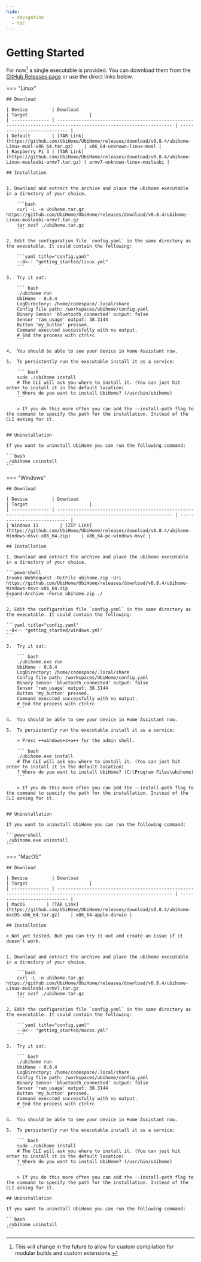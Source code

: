 ```yaml
---
hide:
  - navigation
  - toc
---
```


# Getting Started

For now[^1] a single executable is provided. You can download them from the [GitHub Releases page](https://github.com/UbiHome/UbiHome/releases) or use the direct links below.


<!-- x-release-please-start-version -->

=== "Linux"

    ## Download

    | Device         | Download                                                                                                          | Target                       |
    | -------------- | ----------------------------------------------------------------------------------------------------------------- | ---------------------------- |
    | Default        | [TAR Link](https://github.com/UbiHome/UbiHome/releases/download/v0.8.4/ubihome-Linux-musl-x86_64.tar.gz)    | x86_64-unknown-linux-musl |
    | Raspberry Pi 3 | [TAR Link](https://github.com/UbiHome/UbiHome/releases/download/v0.8.4/ubihome-Linux-musleabi-armv7.tar.gz) | armv7-unknown-linux-musleabi |

    ## Installation


    1. Download and extract the archive and place the ubihome executable in a directory of your choice.

        ```bash
        curl -L -o ubihome.tar.gz https://github.com/UbiHome/UbiHome/releases/download/v0.8.4/ubihome-Linux-musleabi-armv7.tar.gz
        tar xvzf ./ubihome.tar.gz
        ```

    2. Edit the configuration file `config.yaml` in the same directory as the executable. It could contain the following:

        ```yaml title="config.yaml"
        --8<-- "getting_started/linux.yml"
        ```

    3.  Try it out:

        ``` bash
        ./ubihome run
        UbiHome - 0.8.4
        LogDirectory: /home/codespace/.local/share
        Config file path: /workspaces/ubihome/config.yaml
        Binary Sensor 'bluetooth_connected' output: false
        Sensor 'ram_usage' output: 38.3144
        Button 'my_button' pressed.
        Command executed successfully with no output.
        # End the process with ctrl+c
        ```

    4.  You should be able to see your device in Home Assistant now.

    5.  To persistently run the executable install it as a service:

        ``` bash
        sudo ./ubihome install
        # The CLI will ask you where to install it. (You can just hit enter to install it in the default location)
        ? Where do you want to install UbiHome? (/usr/bin/ubihome)
        ```

        > If you do this more often you can add the --install-path flag to the command to specify the path for the installation. Instead of the CLI asking for it.


    ## Uninstallation

    If you want to uninstall UbiHome you can run the following command:

    ```bash
    ./ubihome uninstall
    ```


=== "Windows"

    ## Download

    | Device         | Download                                                                                                          | Target                       |
    | -------------- | ----------------------------------------------------------------------------------------------------------------- | ---------------------------- |
    | Windows 11        | [ZIP Link](https://github.com/UbiHome/UbiHome/releases/download/v0.8.4/ubihome-Windows-msvc-x86_64.zip)    | x86_64-pc-windows-msvc |

    ## Installation

    1. Download and extract the archive and place the ubihome executable in a directory of your choice.

    ```powershell
    Invoke-WebRequest -OutFile ubihome.zip -Uri https://github.com/UbiHome/UbiHome/releases/download/v0.8.4/ubihome-Windows-msvc-x86_64.zip
    Expand-Archive -Force ubihome.zip ./
    ```

    2. Edit the configuration file `config.yaml` in the same directory as the executable. It could contain the following:

    ```yaml title="config.yaml"
    --8<-- "getting_started/windows.yml"
    ```

    3.  Try it out:

        ``` bash
        ./ubihome.exe run
        UbiHome - 0.8.4
        LogDirectory: /home/codespace/.local/share
        Config file path: /workspaces/UbiHome/config.yaml
        Binary Sensor 'bluetooth_connected' output: false
        Sensor 'ram_usage' output: 38.3144
        Button 'my_button' pressed.
        Command executed successfully with no output.
        # End the process with ctrl+c
        ```

    4.  You should be able to see your device in Home Assistant now.

    5.  To persistently run the executable install it as a service:

        > Press ++windows+x+a++ for the admin shell.

        ``` bash
        ./ubihome.exe install
        # The CLI will ask you where to install it. (You can just hit enter to install it in the default location)
        ? Where do you want to install UbiHome? (C:\Program Files\ubihome)
        ```

        > If you do this more often you can add the --install-path flag to the command to specify the path for the installation. Instead of the CLI asking for it.


    ## Uninstallation

    If you want to uninstall UbiHome you can run the following command:

    ```powershell
    ./ubihome.exe uninstall
    ```


=== "MacOS"

    ## Download

    | Device         | Download                                                                                                          | Target                       |
    | -------------- | ----------------------------------------------------------------------------------------------------------------- | ---------------------------- |
    | MacOS        | [TAR Link](https://github.com/UbiHome/UbiHome/releases/download/v0.8.4/ubihome-macOS-x86_64.tar.gz)    | x86_64-apple-darwin |

    ## Installation

    > Not yet tested. But you can try it out and create an issue if it doesn't work.

    
    1. Download and extract the archive and place the ubihome executable in a directory of your choice.

        ```bash
        curl -L -o ubihome.tar.gz https://github.com/UbiHome/UbiHome/releases/download/v0.8.4/ubihome-Linux-musleabi-armv7.tar.gz
        tar xvzf ./ubihome.tar.gz
        ```

    2. Edit the configuration file `config.yaml` in the same directory as the executable. It could contain the following:

        ```yaml title="config.yaml"
        --8<-- "getting_started/macos.yml"
        ```

    3.  Try it out:

        ``` bash
        ./ubihome run
        UbiHome - 0.8.4
        LogDirectory: /home/codespace/.local/share
        Config file path: /workspaces/ubihome/config.yaml
        Binary Sensor 'bluetooth_connected' output: false
        Sensor 'ram_usage' output: 38.3144
        Button 'my_button' pressed.
        Command executed successfully with no output.
        # End the process with ctrl+c
        ```

    4.  You should be able to see your device in Home Assistant now.

    5.  To persistently run the executable install it as a service:

        ``` bash
        sudo ./ubihome install
        # The CLI will ask you where to install it. (You can just hit enter to install it in the default location)
        ? Where do you want to install UbiHome? (/usr/bin/ubihome)
        ```

        > If you do this more often you can add the --install-path flag to the command to specify the path for the installation. Instead of the CLI asking for it.

    ## Uninstallation

    If you want to uninstall UbiHome you can run the following command:

    ```bash
    ./ubihome uninstall
    ```


<!-- x-release-please-end -->





[^1]: This will change in the future to allow for custom compilation for modular builds and custom extensions.
